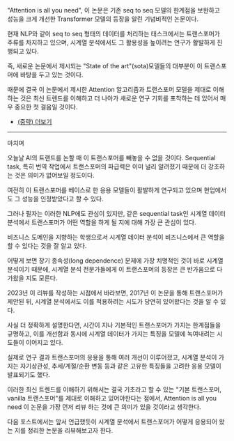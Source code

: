 "Attention is all you need", 이 논문은 기존 seq to seq 모델의 한계점을 보완하고 성능을 크게 개선한 Transformer 모델의 등장을 알린 기념비적인 논문이다.

현재 NLP와 같이 seq to seq 형태의 데이터를 처리하는 태스크에서는 트랜스포머가 주류를 차지하고 있으며, 시계열 분석에서도 그 활용성을 높이려는 연구가 활발하게 진행되고 있다.

즉, 새로운 논문에서 제시되는 "State of the art"(sota)모델들의 대부분이 이 트랜스포머에 바탕을 두고 있는 것이다.

때문에 결국 이 논문에서 제시한 Attention 알고리즘과 트랜스포머 모델을 제대로 이해하는 것은 최신 트렌드를 이해하고 더 나아가 새로운 연구 기회를 포착하는 데 있어서 매우 중요한 첫 걸음일 것이다.


- [(중략) 더보기](https://seollane22.tistory.com/20)

__________


마치며
 

오늘날 AI의 트랜드를 논할 때 이 트랜스포머를 빼놓을 수 없을 것이다. Sequential task, 특히 번역 작업에서 트랜스포머의 파급력은 이미 널리 알려졌기 때문에 더 강조하는 것은 의미가 없어보일 정도이다. 

여전히 이 트랜스포머를 베이스로 한 응용 모델들이 활발하게 연구되고 있으며 현업에서도 그 성능을 인정받았다고 할 수 있다.

그러나 필자는 이러한 NLP에도 관심이 있지만, 같은 sequential task인 시계열 데이터 분석에서 트랜스포머가 어떤 역할을 하게 될 지에 대해 가장 큰 관심이 있다.

비즈니스 도메인을 지향하는 학생으로서 시계열 데이터 분석이 비즈니스에서 큰 역할을 할 수 있다는 것을 잘 알고 있다.  

어떻게 보면 장기 종속성(long dependence) 문제에 가장 치명적인 것이 바로 시계열 분석이기 때문에, 시계열 분석 전문가들에게 이 트랜스포머의 등장은 큰 반가움으로 다가왔을 지도 모른다.

2023년 이 리뷰를 작성하는 시점에서 바라보면, 2017년 이 논문을 통해 트랜스포머가 제안된 뒤, 시계열 분석에서도 이를 적용하려는 시도가 당연히 있어왔다는 것을 알 수 있다.

사실 더 정확하게 설명한다면, 시간이 지나 기본적인 트랜스포머가 가지는 한계점들을 규명하고, 이를 개선함과 동시에 시계열 데이터가 가지는 특징을 모델에 녹여내려는 시도들이 이어지고 있다. 

실제로 연구 결과 트랜스포머의 응용을 통해 여러 개선이 이루어졌고, 시계열 분석이 가지는 자기상관성, 추세/계절/순환 변동 등과 같은 고유한 특징들을 고려한 응용 모델이 발표되기도 했다.

이러한 최신 트렌드를 이해하기 위해서는 결국 기초라고 할 수 있는 "기본 트랜스포머, vanilla 트랜스포머"를 제대로 이해하고 있어야한다는 점에서, Attention is all you need 이 논문을 가장 먼저 리뷰
하는 것에 큰 의미가 있을 것이라고 생각한다.

 

다음 포스트에서는 앞서 언급했듯이 시계열 분석에서 트랜스포머가 어떻게 응용되어 왔는 지를 정리한 논문을 리뷰해보고자 한다.
